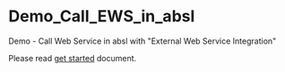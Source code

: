 # Demo_Call_EWS_in_absl
Demo - Call Web Service in absl with "External Web Service Integration"

Please read [get started](/docs/get_started.md) document.
